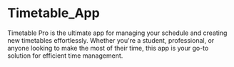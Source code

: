 # Timetable_App
Timetable Pro is the ultimate app for managing your schedule and creating new timetables effortlessly.
Whether you're a student, professional, or anyone looking to make the most of their time, this app is your go-to solution for efficient time management.
